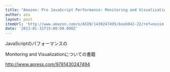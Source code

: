 ```yaml
---
title: "Amazon: Pro JavaScript Performance: Monitoring and Visualization (Professional Apress) [Paperback]: Tom Barker, Visit Amazon's Tom Barker Page, search results, Learn about Author Central"
author: azu
layout: post
itemUrl: 'http://www.amazon.com/o/ASIN/1430247495/book042-22/ref=nosim'
date: '2013-01-31T15:00:00.000Z'
---
```

JavaScriptのパフォーマンスの

Monitoring and Visualizationについての書籍

http://www.apress.com/9781430247494
